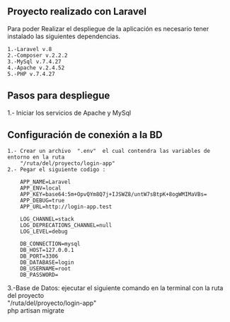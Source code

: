 

## Proyecto realizado con Laravel
Para poder Realizar el despliegue de la aplicación es necesario tener instalado las siguientes dependencias.

    1.-Laravel v.8
    2.-Composer v.2.2.2
    3.-MySql v.7.4.27
    4.-Apache v.2.4.52 
    5.-PHP v.7.4.27


## Pasos para despliegue 
1.- Iniciar los servicios de Apache y MySql

## Configuración de conexión a la BD
    1.- Crear un archivo  ".env"  el cual contendra las variables de entorno en la ruta
        "/ruta/del/proyecto/login-app"
    2.- Pegar el siguiente codigo :
        
        APP_NAME=Laravel
        APP_ENV=local
        APP_KEY=base64:5m+OpvQYm8Q7j+IJSWZ8/untW7sBtpK+8ogWMIMaVBs=
        APP_DEBUG=true
        APP_URL=http://login-app.test

        LOG_CHANNEL=stack
        LOG_DEPRECATIONS_CHANNEL=null
        LOG_LEVEL=debug

        DB_CONNECTION=mysql
        DB_HOST=127.0.0.1
        DB_PORT=3306
        DB_DATABASE=login
        DB_USERNAME=root
        DB_PASSWORD=

3.-Base de Datos:
 ejecutar el siguiente comando en la terminal  con la ruta del proyecto   
"/ruta/del/proyecto/login-app"     
    php artisan migrate


 